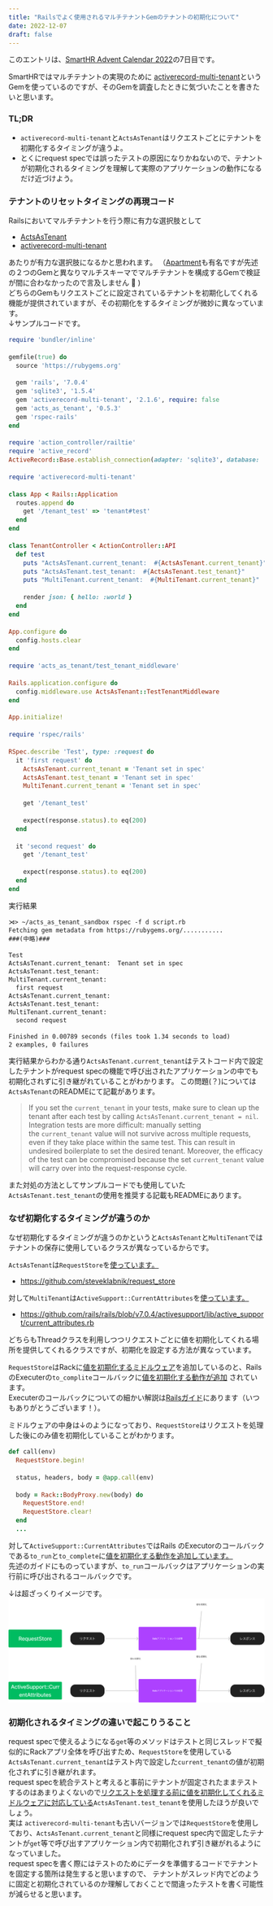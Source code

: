 ```yaml
---
title: "Railsでよく使用されるマルチテナントGemのテナントの初期化について"
date: 2022-12-07
draft: false
---
```



このエントリは、[SmartHR Advent Calendar 2022](https://qiita.com/advent-calendar/2022/smarthr)の7日目です。

SmartHRではマルチテナントの実現のために [activerecord-multi-tenant](https://github.com/citusdata/activerecord-multi-tenant)というGemを使っているのですが、そのGemを調査したときに気づいたことを書きたいと思います。

### TL;DR
- `activerecord-multi-tenant`と`ActsAsTenant`はリクエストごとにテナントを初期化するタイミングが違うよ。
- とくにrequest specでは誤ったテストの原因になりかねないので、テナントが初期化されるタイミングを理解して実際のアプリケーションの動作になるだけ近づけよう。

### テナントのリセットタイミングの再現コード
Railsにおいてマルチテナントを行う際に有力な選択肢として
- [ActsAsTenant](https://github.com/ErwinM/acts_as_tenant)
- [activerecord-multi-tenant](https://github.com/citusdata/activerecord-multi-tenant)

あたりが有力な選択肢になるかと思われます。
（[Apartment](https://github.com/rails-on-services/apartment)も有名ですが先述の２つのGemと異なりマルチスキーマでマルチテナントを構成するGemで検証が間に合わなかったので言及しません :bow: )  
どちらのGemもリクエストごとに設定されているテナントを初期化してくれる機能が提供されていますが、その初期化をするタイミングが微妙に異なっています。  
↓サンプルコードです。

```ruby
require 'bundler/inline'

gemfile(true) do
  source 'https://rubygems.org'

  gem 'rails', '7.0.4'
  gem 'sqlite3', '1.5.4'
  gem 'activerecord-multi-tenant', '2.1.6', require: false
  gem 'acts_as_tenant', '0.5.3'
  gem 'rspec-rails'
end

require 'action_controller/railtie'
require 'active_record'
ActiveRecord::Base.establish_connection(adapter: 'sqlite3', database: ':memory:')

require 'activerecord-multi-tenant'

class App < Rails::Application
  routes.append do
    get '/tenant_test' => 'tenant#test'
  end
end

class TenantController < ActionController::API
  def test
    puts "ActsAsTenant.current_tenant:  #{ActsAsTenant.current_tenant}"
    puts "ActsAsTenant.test_tenant:  #{ActsAsTenant.test_tenant}"
    puts "MultiTenant.current_tenant:  #{MultiTenant.current_tenant}"

    render json: { hello: :world }
  end
end

App.configure do
  config.hosts.clear
end

require 'acts_as_tenant/test_tenant_middleware'

Rails.application.configure do
  config.middleware.use ActsAsTenant::TestTenantMiddleware
end

App.initialize!

require 'rspec/rails'

RSpec.describe 'Test', type: :request do
  it 'first request' do
    ActsAsTenant.current_tenant = 'Tenant set in spec'
    ActsAsTenant.test_tenant = 'Tenant set in spec'
    MultiTenant.current_tenant = 'Tenant set in spec'

    get '/tenant_test'

    expect(response.status).to eq(200)
  end

  it 'second request' do
    get '/tenant_test'

    expect(response.status).to eq(200)
  end
end
```

実行結果

```
⋊> ~/acts_as_tenant_sandbox rspec -f d script.rb      
Fetching gem metadata from https://rubygems.org/...........
###(中略)###

Test
ActsAsTenant.current_tenant:  Tenant set in spec
ActsAsTenant.test_tenant:  
MultiTenant.current_tenant:  
  first request
ActsAsTenant.current_tenant:  
ActsAsTenant.test_tenant:  
MultiTenant.current_tenant:  
  second request

Finished in 0.00789 seconds (files took 1.34 seconds to load)
2 examples, 0 failures
```

実行結果からわかる通り`ActsAsTenant.current_tenant`はテストコード内で設定したテナントがrequest specの機能で呼び出されたアプリケーションの中でも初期化されずに引き継がれていることがわかります。
この問題(？)については`ActsAsTenant`のREADMEにて記載があります。
>If you set the `current_tenant` in your tests, make sure to clean up the tenant after each test by calling `ActsAsTenant.current_tenant = nil`. Integration tests are more difficult: manually setting the `current_tenant` value will not survive across multiple requests, even if they take place within the same test. This can result in undesired boilerplate to set the desired tenant. Moreover, the efficacy of the test can be compromised because the set `current_tenant` value will carry over into the request-response cycle.

また対処の方法としてサンプルコードでも使用していた`ActsAsTenant.test_tenant`の使用を推奨する記載もREADMEにあります。

### なぜ初期化するタイミングが違うのか

なぜ初期化するタイミングが違うのかというと`ActsAsTenant`と`MultiTenant`ではテナントの保存に使用しているクラスが異なっているからです。

`ActsAsTenant`は`RequestStore`を[使っています。](https://github.com/ErwinM/acts_as_tenant/blob/v0.5.3/lib/acts_as_tenant.rb#L59)  
- https://github.com/steveklabnik/request_store

対して`MultiTenant`は`ActiveSupport::CurrentAttributes`を[使っています。](https://github.com/citusdata/activerecord-multi-tenant/blob/a6c8c2d75230ac6ebb22a609d6f7fc57e5f250ee/lib/activerecord-multi-tenant/multi_tenant.rb#L60)

- https://github.com/rails/rails/blob/v7.0.4/activesupport/lib/active_support/current_attributes.rb

どちらもThreadクラスを利用しつつリクエストごとに値を初期化してくれる場所を提供してくれるクラスですが、初期化を設定する方法が異なっています。

`RequestStore`はRackに[値を初期化するミドルウェア](https://github.com/steveklabnik/request_store/blob/v1.5.1/lib/request_store/middleware.rb)を追加しているのと、RailsのExecuterの`to_complite`コールバックに[値を初期化する動作が追加](https://github.com/steveklabnik/request_store/blob/f79bd375e88f434428b876dbb5c8a51b569712aa/lib/request_store/railtie.rb#L10) されています。  
Executerのコールバックについての細かい解説は[Railsガイド](https://railsguides.jp/threading_and_code_execution.html#executor)にあります（いつもありがとうございます！）。

ミドルウェアの中身は↓のようになっており、`RequestStore`はリクエストを処理した後にのみ値を初期化していることがわかります。

```ruby
def call(env)
  RequestStore.begin!

  status, headers, body = @app.call(env)

  body = Rack::BodyProxy.new(body) do
    RequestStore.end!
    RequestStore.clear!
  end
  ...
```

対して`ActiveSupport::CurrentAttributes`ではRails のExecutorのコールバックである`to_run`と`to_complete`に[値を初期化する動作を追加しています。](https://github.com/rails/rails/blob/v7.0.4/activesupport/lib/active_support/railtie.rb#L41)  
先述のガイドにものっていますが、`to_run`コールバックはアプリケーションの実行前に呼び出されるコールバックです。

↓は超ざっくりイメージです。
![](/reset.png)


### 初期化されるタイミングの違いで起こりうること
request specで使えるようになる`get`等のメソッドはテストと同じスレッドで擬似的にRackアプリ全体を呼び出すため、`RequestStore`を使用している`ActsAsTenant.current_tenant`はテスト内で設定した`current_tenant`の値が初期化されずに引き継がれます。  
request specを統合テストと考えると事前にテナントが固定されたままテストするのはあまりよくないので[リクエストを処理する前に値を初期化してくれるミドルウェアに対応している](https://github.com/ErwinM/acts_as_tenant/tree/v0.5.3#testing)`ActsAsTenant.test_tenant`を使用したほうが良いでしょう。  
実は `activerecord-multi-tenant`も古いバージョンでは`RequestStore`を使用しており、`ActsAsTenant.current_tenant`と同様にrequest spec内で固定したテナントが`get`等で呼び出すアプリケーション内で初期化されず引き継がれるようになっていました。  
request specを書く際にはテストのためにデータを準備するコードでテナントを固定する箇所は発生すると思いますので、
テナントがスレッド内でどのように固定と初期化されているのか理解しておくことで間違ったテストを書く可能性が減らせると思います。
